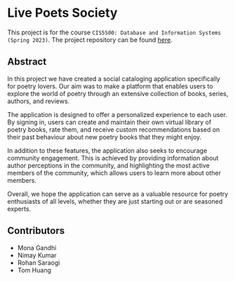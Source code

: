 # Live Poets Society
This project is for the course `CIS5500: Database and Information Systems (Spring 2023)`. 
The project repository can be found 
[here](https://github.com/NimayRKumar/cis550_project).

## Abstract
In this project we have created a social cataloging application specifically 
for poetry lovers. Our aim was to make a platform that enables users to explore
the world of poetry through an extensive collection of books, series, authors, 
and reviews.

The application is designed to offer a personalized experience to each user. By 
signing in, users can create and maintain their own virtual library of poetry 
books, rate them, and receive custom recommendations based on their past 
behaviour about new poetry books that they might enjoy.

In addition to these features, the application also seeks to encourage 
community engagement. This is achieved by providing information about author
perceptions in the community, and highlighting the most active members of the 
community, which allows users to learn more about other members.

Overall, we hope the application can serve as a valuable resource for poetry 
enthusiasts of all levels, whether they are just starting out or are seasoned
experts.

## Contributors
- Mona Gandhi
- Nimay Kumar
- Rohan Saraogi
- Tom Huang